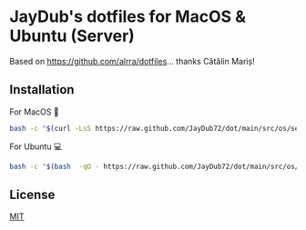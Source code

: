 # JayDub's dotfiles for MacOS & Ubuntu (Server)

Based on https://github.com/alrra/dotfiles... thanks Cătălin Mariș! 

## Installation

For MacOS :apple:
```bash
bash -c "$(curl -LsS https://raw.github.com/JayDub72/dot/main/src/os/setup.sh)"
```

For Ubuntu :computer:
```bash
bash -c "$(bash  -qO - https://raw.github.com/JayDub72/dot/main/src/os/setup.sh)"
```

## License
[MIT](https://choosealicense.com/licenses/mit/)